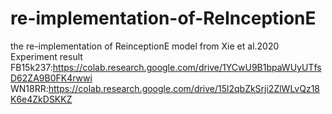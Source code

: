# re-implementation-of-ReInceptionE
the re-implementation of ReinceptionE model from Xie et al.2020
Experiment result
FB15k237:https://colab.research.google.com/drive/1YCwU9B1bpaWUyUTfsD62ZA9B0FK4rwwi
WN18RR:https://colab.research.google.com/drive/15l2qbZkSrji2ZlWLvQz18K6e4ZkDSKKZ
